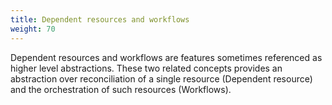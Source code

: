 ```yaml
---
title: Dependent resources and workflows
weight: 70
---
```


Dependent resources and workflows are features sometimes referenced as higher
level abstractions. These two related concepts provides an abstraction
over reconciliation of a single resource (Dependent resource) and the 
orchestration of such resources (Workflows).
